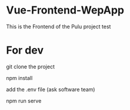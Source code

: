 # Vue-Frontend-WepApp
This is the Frontend of the Pulu project
test

# For dev

git clone the project

npm install

add the .env file (ask software team)

npm run serve
